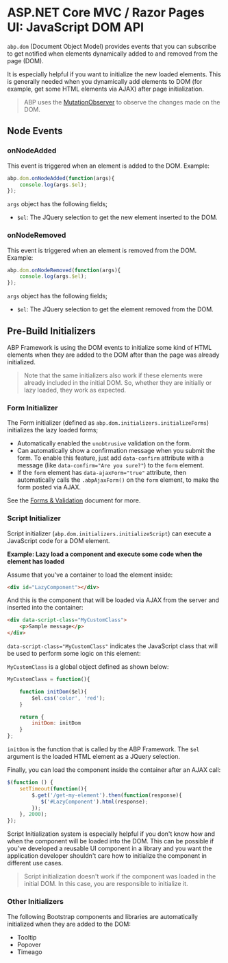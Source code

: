 # ASP.NET Core MVC / Razor Pages UI: JavaScript DOM API

`abp.dom` (Document Object Model) provides events that you can subscribe to get notified when elements dynamically added to and removed from the page (DOM).

It is especially helpful if you want to initialize the new loaded elements. This is generally needed when you dynamically add elements to DOM (for example, get some HTML elements via AJAX) after page initialization.

> ABP uses the [MutationObserver](https://developer.mozilla.org/en-US/docs/Web/API/MutationObserver) to observe the changes made on the DOM.

## Node Events

### onNodeAdded

This event is triggered when an element is added to the DOM. Example:

````js
abp.dom.onNodeAdded(function(args){
    console.log(args.$el);
});
````

`args` object has the following fields;

* `$el`: The JQuery selection to get the new element inserted to the DOM.

### onNodeRemoved

This event is triggered when an element is removed from the DOM. Example:

````js
abp.dom.onNodeRemoved(function(args){
    console.log(args.$el);
});
````

`args` object has the following fields;

* `$el`: The JQuery selection to get the element removed from the DOM.

## Pre-Build Initializers

ABP Framework is using the DOM events to initialize some kind of HTML elements when they are added to the DOM after than the page was already initialized.

> Note that the same initializers also work if these elements were already included in the initial DOM. So, whether they are initially or lazy loaded, they work as expected.

### Form Initializer

The Form initializer (defined as `abp.dom.initializers.initializeForms`) initializes the lazy loaded forms;

* Automatically enabled the `unobtrusive` validation on the form.
* Can automatically show a confirmation message when you submit the form. To enable this feature, just add `data-confirm` attribute with a message (like `data-confirm="Are you sure?"`) to the `form` element.
* If the `form` element has `data-ajaxForm="true"` attribute, then automatically calls the `.abpAjaxForm()` on the `form` element, to make the form posted via AJAX.

See the [Forms & Validation](../forms-validation.md) document for more.

### Script Initializer

Script initializer (`abp.dom.initializers.initializeScript`) can execute a JavaScript code for a DOM element.

**Example: Lazy load a component and execute some code when the element has loaded**

Assume that you've a container to load the element inside:

````html
<div id="LazyComponent"></div> 
````

And this is the component that will be loaded via AJAX from the server and inserted into the container:

````html
<div data-script-class="MyCustomClass">
    <p>Sample message</p>
</div>
````

`data-script-class="MyCustomClass"` indicates the JavaScript class that will be used to perform some logic on this element:

`MyCustomClass` is a global object defined as shown below:

````js
MyCustomClass = function(){

    function initDom($el){
        $el.css('color', 'red');
    }

    return {
        initDom: initDom
    }
};
````

`initDom` is the function that is called by the ABP Framework. The `$el` argument is the loaded HTML element as a JQuery selection.

Finally, you can load the component inside the container after an AJAX call:

````js
$(function () {
    setTimeout(function(){
        $.get('/get-my-element').then(function(response){
           $('#LazyComponent').html(response);
        });
    }, 2000);
});
````

Script Initialization system is especially helpful if you don't know how and when the component will be loaded into the DOM. This can be possible if you've developed a reusable UI component in a library and you want the application developer shouldn't care how to initialize the component in different use cases.

> Script initialization doesn't work if the component was loaded in the initial DOM. In this case, you are responsible to initialize it.

### Other Initializers

The following Bootstrap components and libraries are automatically initialized when they are added to the DOM:

* Tooltip
* Popover
* Timeago
